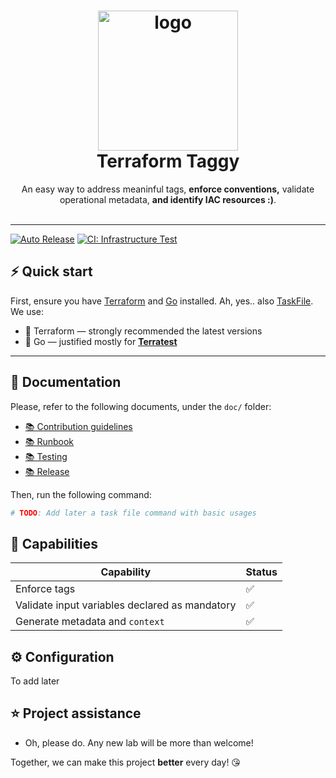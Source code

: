 <h1 align="center">
  <img alt="logo" src="https://forum.huawei.com/enterprise/en/data/attachment/forum/202204/21/120858nak5g1epkzwq5gcs.png" width="224px"/><br/>
  Terraform Taggy
</h1>
<p align="center">An easy way to address meaninful tags, <b>enforce conventions,</b> validate operational metadata, <b>and identify IAC resources :)</b>.<br/><br/>

---

[![Auto Release](https://github.com/Excoriate/vault-labs/actions/workflows/release.yml/badge.svg)](https://github.com/Excoriate/vault-labs/actions/workflows/release.yml)
[![CI: Infrastructure Test](https://github.com/Excoriate/terraform-taggy/actions/workflows/ci.yml/badge.svg)](https://github.com/Excoriate/terraform-taggy/actions/workflows/ci.yml)

## ⚡️ Quick start

First, ensure you have [Terraform](https://www.terraform.io/) and [Go](https://go.dev/) installed. Ah, yes.. also [TaskFile](taskfile.dev/).
We use:
- 🧰 Terraform — strongly recommended the latest versions
- 🧰 Go — justified mostly for **[Terratest](https://terratest.gruntwork.io/)**

---
## 📑 Documentation
Please, refer to the following documents, under the `doc/` folder:
- [📚 Contribution guidelines](docs/contribution-guidelines.md)
- [📚 Runbook](docs/runbook.md)
- [📚 Testing](docs/testing.md)
- [📚 Release](docs/release.md)


Then, run the following command:

```bash
# TODO: Add later a task file command with basic usages
```
## 📃️ Capabilities
| Capability                                     | Status |
|------------------------------------------------|--------|
| Enforce tags                                   | ✅      |
| Validate input variables declared as mandatory | ✅      |
| Generate metadata and `context`                | ✅      |



## ⚙️ Configuration
To add later

## ⭐️ Project assistance
- Oh, please do. Any new lab will be more than welcome!

Together, we can make this project **better** every day! 😘
